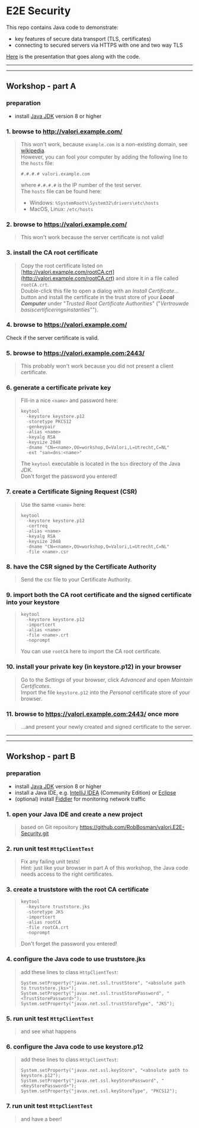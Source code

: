 # E2E Security

This repo contains Java code to demonstrate:
* key features of secure data transport (TLS, certificates)
* connecting to secured servers via HTTPS with one and two way TLS

[Here](https://slides.com/robbosman/e2e-security/) is the presentation that goes along with the code.

---
---
## Workshop - part A

### preparation
* install [Java JDK](https://www.oracle.com/technetwork/java/javase/downloads/index.html) version 8 or higher

### 1. browse to http://valori.example.com/
>This won't work, because `example.com` is a non-existing domain, see [wikipedia](https://en.wikipedia.org/wiki/Example.com).\
>However, you can fool your computer by adding the following line to the `hosts` file:
>
>```#.#.#.# valori.example.com```
>
>where `#.#.#.#` is the IP number of the test server.\
>The `hosts` file can be found here:
>* Windows: `%SystemRoot%\System32\drivers\etc\hosts`
>* MacOS, Linux: `/etc/hosts`

### 2. browse to https://valori.example.com/
>This won't work because the server certificate is not valid!

### 3. install the CA root certificate
>Copy the root certificate listed on [http://valori.example.com/rootCA.crt](http://valori.example.com/rootCA.crt)
>and store it in a file called `rootCA.crt`.\
>Double-click this file to open a dialog with an _Install Certificate..._ button
>and install the certificate in the trust store of your **_Local Computer_**
>under "_Trusted Root Certificate Authorities_" ("_Vertrouwde basiscertificeringsinstanties_"").

### 4. browse to https://valori.example.com/
 Check if the server certificate is valid.

### 5. browse to https://valori.example.com:2443/
>This probably won't work because you did not present a client certificate.

### 6. generate a certificate private key
> Fill-in a nice `<name>` and password here:
>```
>keytool
>   -keystore keystore.p12
>   -storetype PKCS12
>   -genkeypair
>   -alias <name>
>   -keyalg RSA
>   -keysize 2048
>   -dname "CN=<name>,OU=workshop,O=Valori,L=Utrecht,C=NL"
>   -ext "san=dns:<name>"
>```
> The `keytool` executable is located in the `bin` directory of the Java JDK.\
> Don't forget the password you entered!
>
### 7. create a Certificate Signing Request (CSR)
> Use the same `<name>` here:
>```
>keytool
>   -keystore keystore.p12
>   -certreq
>   -alias <name>
>   -keyalg RSA
>   -keysize 2048
>   -dname "CN=<name>,OU=workshop,O=Valori,L=Utrecht,C=NL"
>   -file <name>.csr
>```

### 8. have the CSR signed by the Certificate Authority
> Send the csr file to your Certificate Authority.

### 9. import both the CA root certificate and the signed certificate into your keystore
>```
>keytool
>   -keystore keystore.p12
>   -importcert
>   -alias <name>
>   -file <name>.crt
>   -noprompt
>```
> You can use `rootCA` here to import the CA root certificate.

### 10. install your private key (in keystore.p12) in your browser
>Go to the *Settings* of your browser, click *Advanced* and open *Maintain Certificates*.\
>Import the file `keystore.p12` into the *Personal* certificate store of your browser.

### 11. browse to https://valori.example.com:2443/ once more
>...and present your newly created and signed certificate to the server.

---
---
## Workshop - part B

### preparation
* install [Java JDK](https://www.oracle.com/technetwork/java/javase/downloads/index.html) version 8 or higher
* install a Java IDE, e.g. [IntelliJ IDEA](https://www.jetbrains.com/idea/) (Community Edition) or [Eclipse](https://www.eclipse.org/downloads/)
* (optional) install [Fiddler](https://www.telerik.com/download/fiddler/) for monitoring network traffic

### 1. open your Java IDE and create a new project
> based on Git repository https://github.com/RobBosman/valori.E2E-Security.git

### 2. run unit test `HttpClientTest`
>Fix any failing unit tests!\
>Hint: just like your browser in part A of this workshop, the Java code needs access to the right certificates.

### 3. create a truststore with the root CA certificate
>```
>keytool
>   -keystore truststore.jks
>   -storetype JKS
>   -importcert
>   -alias rootCA
>   -file rootCA.crt
>   -noprompt
>```
>Don't forget the password you entered!

### 4. configure the Java code to use truststore.jks
>add these lines to class `HttpClientTest`:
>```
>System.setProperty("javax.net.ssl.trustStore", "<absolute path to truststore.jks>");
>System.setProperty("javax.net.ssl.trustStorePassword", "<TrustStorePassword>");
>System.setProperty("javax.net.ssl.trustStoreType", "JKS");
>```

### 5. run unit test `HttpClientTest`
>and see what happens

### 6. configure the Java code to use keystore.p12
>add these lines to class `HttpClientTest`:
>```
>System.setProperty("javax.net.ssl.keyStore", "<absolute path to keystore.p12");
>System.setProperty("javax.net.ssl.keyStorePassword", "<KeyStorePassword>");
>System.setProperty("javax.net.ssl.keyStoreType", "PKCS12");
>```

### 7. run unit test `HttpClientTest`
>and have a beer!
